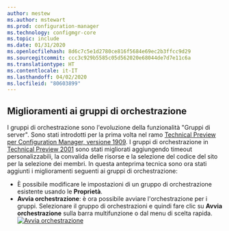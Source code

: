 ```yaml
---
author: mestew
ms.author: mstewart
ms.prod: configuration-manager
ms.technology: configmgr-core
ms.topic: include
ms.date: 01/31/2020
ms.openlocfilehash: 8d6c7c5e1d2780ce816f5684e69ec2b3ffcc9d29
ms.sourcegitcommit: ccc3c929b5585c05d562020e68044de7d7e11c6a
ms.translationtype: HT
ms.contentlocale: it-IT
ms.lasthandoff: 04/02/2020
ms.locfileid: "80603899"
---
```

## <a name="improvements-to-orchestration-groups"></a><a name="bkmk_orch"></a> Miglioramenti ai gruppi di orchestrazione
<!--3098816-->
I gruppi di orchestrazione sono l'evoluzione della funzionalità "Gruppi di server". Sono stati introdotti per la prima volta nel ramo [Technical Preview per Configuration Manager, versione 1909](/configmgr/core/get-started/2019/technical-preview-1909#bkmk_OGs). I gruppi di orchestrazione in [Technical Preview 2001](/configmgr/core/get-started/2020/technical-preview-2001#bkmk_orch) sono stati migliorati aggiungendo timeout personalizzabili, la convalida delle risorse e la selezione del codice del sito per la selezione dei membri. In questa anteprima tecnica sono ora stati aggiunti i miglioramenti seguenti ai gruppi di orchestrazione:


- È possibile modificare le impostazioni di un gruppo di orchestrazione esistente usando le **Proprietà**.
- **Avvia orchestrazione**: è ora possibile avviare l'orchestrazione per i gruppi. Selezionare il gruppo di orchestrazioni e quindi fare clic su **Avvia orchestrazione** sulla barra multifunzione o dal menu di scelta rapida.
[![Avvia orchestrazione ](../../media/3098816-start-orchestration.png)](../../media/3098816-start-orchestration.png#lightbox)

